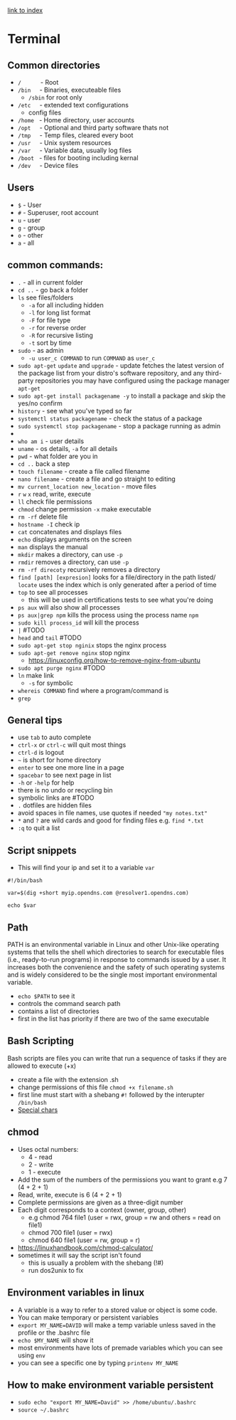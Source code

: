 [link to index](/readme.md)  
# Terminal

## Common directories
- `/` &nbsp;&nbsp;&nbsp;&nbsp;&nbsp;&nbsp;&nbsp;&nbsp;&nbsp;&nbsp;- Root  
- `/bin` &nbsp;&nbsp;&nbsp;&nbsp;- Binaries, executeable files
    - `/sbin` for root only
- `/etc` &nbsp;&nbsp;&nbsp;&nbsp;- extended text configurations
    - config files
- `/home` &nbsp;&nbsp;- Home directory, user accounts
- `/opt` &nbsp;&nbsp;&nbsp;&nbsp;- Optional and third party software thats not
- `/tmp` &nbsp;&nbsp;&nbsp;&nbsp;- Temp files, cleared every boot
- `/usr` &nbsp;&nbsp;&nbsp;&nbsp;- Unix system resources
- `/var` &nbsp;&nbsp;&nbsp;&nbsp;- Variable data, usually log files
- `/boot` &nbsp;&nbsp;- files for booting including kernal
- `/dev` &nbsp;&nbsp;&nbsp;&nbsp;- Device files

## Users
- `$` - User
- `#` - Superuser, root account
- `u` - user
- `g` - group
- `o` - other
- `a` - all

## common commands:
- `.` - all in current folder
- `cd ..` - go back a folder
- `ls` see files/folders
    - `-a` for all including hidden
    - `-l` for long list format
    - `-F` for file type
    - `-r` for reverse order
    - `-R` for recursive listing
    - `-t` sort by time
- `sudo` - as admin
    - `-u user_c COMMAND` to run `COMMAND` as `user_c`
- `sudo apt-get` `update` and `upgrade` - update fetches the latest version of the package list from your distro's software repository, and any third-party repositories you may have configured using the package manager `apt-get`
- `sudo apt-get install packagename -y` to install a package and skip the yes/no confirm
- `history` - see what you've typed so far
- `systemctl status packagename` - check the status of a package 
- `sudo systemctl stop packagename` - stop a package running as admin
- 
- `who am i` - user details
- `uname` - os details, `-a` for all details
- `pwd` -  what folder are you in
- `cd ..` back a step
- `touch filename` - create a file called filename
- `nano filename` - create a file and go straight to editing
- `mv current_location new_location` - move files 
- `r` `w` `x` read, write, execute
- `ll` check file permissions
- `chmod` change permission `-x` make executable
- `rm -rf` delete file
- `hostname -I` check ip
- `cat` concatenates and displays files
- `echo` displays arguments on the screen
- `man` displays the manual
- `mkdir` makes a directory, can use `-p`
- `rmdir` removes a directory, can use `-p`
- `rm -rf direcoty` recursively removes a directory
- `find [path] [expresion]` looks for a file/directory in the path listed/ `locate` uses the index which is only generated after a period of time
- `top` to see all processes
    - this will be used in certifications tests to see what you're doing
- `ps aux` will also show all processes
- `ps aux|grep npm` kills the process using the process name `npm`
- `sudo kill process_id` will kill the process
- `|` #TODO
- `head` and `tail` #TODO
- `sudo apt-get stop nginix` stops the nginx process
- `sudo apt-get remove nginx` stop nginx
    - https://linuxconfig.org/how-to-remove-nginx-from-ubuntu
- `sudo apt purge nginx` #TODO
- `ln`  make link
    - `-s` for symbolic
- `whereis COMMAND` find where a program/command is
- `grep`

## General tips
- use `tab` to auto complete
- `ctrl-x` or `ctrl-c` will quit most things
- `ctrl-d` is logout
- `~` is short for home directory
- `enter` to see one more line in a page
- `spacebar` to see next page in list
- `-h` or `-help` for help
- there is no undo or recycling bin
- symbolic links are #TODO
- `.` dotfiles are hidden files
- avoid spaces in file names, use quotes if needed `"my notes.txt"`
- `*` and `?` are wild cards and good for finding files e.g. `find *.txt`
- `:q` to quit a list

## Script snippets 

- This will find your ip and set it to a variable `var`
```
#!/bin/bash

var=$(dig +short myip.opendns.com @resolver1.opendns.com)

echo $var
```



## Path
PATH is an environmental variable in Linux and other Unix-like operating systems that tells the shell which directories to search for executable files (i.e., ready-to-run programs) in response to commands issued by a user. It increases both the convenience and the safety of such operating systems and is widely considered to be the single most important environmental variable. 
- `echo $PATH` to see it
- controls the command search path
- contains a list of directories
- first in the list has priority if there are two of the same executable 


## Bash Scripting  
Bash scripts are files you can write that run a sequence of tasks if they are allowed to execute (+x)
- create a file with the extension .sh
- change permissions of this file `chmod +x filename.sh`
- first line must start with a shebang `#!` followed by the interupter `/bin/bash`
- [Special chars](howtogeek.com/439199/15-special-characters-you-need-to-know-for-bash/)

## chmod
- Uses octal numbers:
    - 4 - read
    - 2 - write
    - 1 - execute
- Add the sum of the numbers of the permissions you want to grant e.g 7 (4 + 2 + 1)
- Read, write, execute is 6 (4 + 2 + 1)
- Complete permissions are given as a three-digit number
- Each digit corresponds to a context (owner, group, other)
    - e.g chmod 764 file1 (user = rwx, group = rw and others = read on file1)
    - chmod 700 file1 (user = rwx)
    - chmod 640 file1 (user = rw, group = r)
- https://linuxhandbook.com/chmod-calculator/
- sometimes it will say the script isn't found
    - this is usually a problem with the shebang (!#)
    - run dos2unix to fix

## Environment variables in linux
- A variable is a way to refer to a stored value or object is some code.
- You can make temporary or persistent variables
- `export MY_NAME=DAVID` will make a temp variable unless saved in the profile or the .bashrc file
- `echo $MY_NAME` will show it
- most environments have lots of premade variables which you can see using `env`
- you can see a specific one by typing `printenv MY_NAME`


## How to make environment variable persistent
- `sudo echo "export MY_NAME=David" >> /home/ubuntu/.bashrc`
- `source ~/.bashrc`